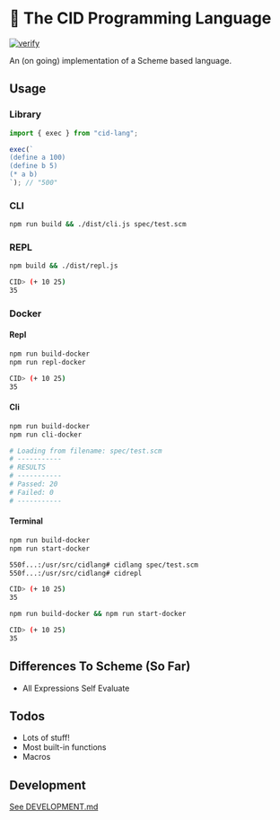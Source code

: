 # 🧩 The CID Programming Language

[![verify](https://github.com/kyleect/cid-lang/actions/workflows/ci.yml/badge.svg)](https://github.com/kyleect/cid-lang/actions/workflows/ci.yml)

An (on going) implementation of a Scheme based language.

## Usage

### Library

```typescript
import { exec } from "cid-lang";

exec(`
(define a 100)
(define b 5)
(* a b)
`); // "500"
```

### CLI

```bash
npm run build && ./dist/cli.js spec/test.scm
```

### REPL

```bash
npm build && ./dist/repl.js

CID> (+ 10 25)
35
```

### Docker

#### Repl

```bash
npm run build-docker
npm run repl-docker

CID> (+ 10 25)
35
```

#### Cli

```bash
npm run build-docker
npm run cli-docker

# Loading from filename: spec/test.scm
# -----------
# RESULTS
# -----------
# Passed: 20
# Failed: 0
# -----------
```

#### Terminal

```bash
npm run build-docker
npm run start-docker

550f...:/usr/src/cidlang# cidlang spec/test.scm
550f...:/usr/src/cidlang# cidrepl

CID> (+ 10 25)
35
```

```bash
npm run build-docker && npm run start-docker

CID> (+ 10 25)
35
```

## Differences To Scheme (So Far)

- All Expressions Self Evaluate

## Todos

- Lots of stuff!
- Most built-in functions
- Macros

## Development

[See DEVELOPMENT.md](DEVELOPMENT.md)
